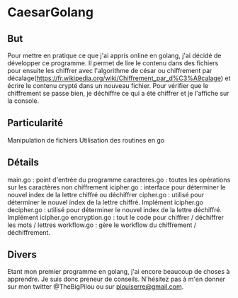 # CaesarGolang

## But 
Pour mettre en pratique ce que j'ai appris online en golang, j'ai décidé de développer ce programme. Il permet de lire le contenu dans des fichiers pour ensuite les chiffrer avec l'algorithme de césar  ou chiffrement par décalage(https://fr.wikipedia.org/wiki/Chiffrement_par_d%C3%A9calage) et écrire le contenu crypté dans un nouveau fichier.
Pour vérifier que le chiffrement se passe bien, je déchiffre ce qui a été chiffrer et je l'affiche sur la console.

## Particularité
Manipulation de fichiers
Utilisation des routines en go

## Détails
main.go : point d'entrée du programme
caracteres.go : toutes les opérations sur les caractères non chiffrement
icipher.go : interface pour déterminer le nouvel index de la lettre chiffré ou déchiffrer 
cipher.go : utilisé pour déterminer le nouvel index de la lettre chiffré. Implément icipher.go
decipher.go : utilisé pour déterminer le nouvel index de la lettre déchiffré. Implément icipher.go
encryption.go : tout le code pour chiffrer / déchiffrer les mots / lettres
workflow.go : gère le workflow du chiffrement / déchiffrement.

## Divers 
Etant mon premier programme en golang, j'ai encore beaucoup de choses à apprendre. Je suis donc preneur de conseils. N'hésitez pas à m'en donner sur mon twitter @TheBigPilou ou sur plouiserre@gmail.com.
